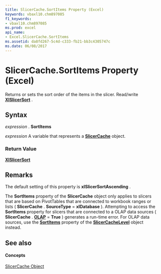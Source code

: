```yaml
---
title: SlicerCache.SortItems Property (Excel)
keywords: vbaxl10.chm897085
f1_keywords:
- vbaxl10.chm897085
ms.prod: excel
api_name:
- Excel.SlicerCache.SortItems
ms.assetid: da8fd267-5c4d-c333-fb21-bb3c4305747c
ms.date: 06/08/2017
---
```



# SlicerCache.SortItems Property (Excel)

Returns or sets the sort order of the items in the slicer. Read/write **[XlSlicerSort](xlslicersort-enumeration-excel.md)** .


## Syntax

 _expression_ . **SortItems**

 _expression_ A variable that represents a **[SlicerCache](slicercache-object-excel.md)** object.


### Return Value

 **[XlSlicerSort](xlslicersort-enumeration-excel.md)**


## Remarks

The default setting of this property is **xlSlicerSortAscending** .

The **SortItems** property of the **SlicerCache** object only applies to slicers that are based on PivotTables that are connected to workbook ranges or lists ( **SlicerCache** . **SourceType** = **xlDatabase** ). Attempting to access the **SortItems** property for slicers that are connected to a OLAP data sources ( **SlicerCache** . **[OLAP](slicercache-olap-property-excel.md)** = **True** ) generates a run-time error. For OLAP data sources, use the **[SortItems](slicercachelevel-sortitems-property-excel.md)** property of the **[SlicerCacheLevel](slicercachelevel-object-excel.md)** object instead.


## See also


#### Concepts


[SlicerCache Object](slicercache-object-excel.md)

